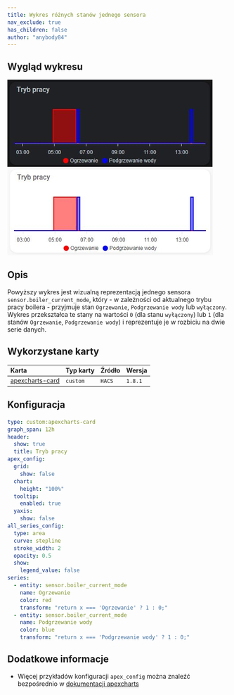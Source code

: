 ```yaml
---
title: Wykres różnych stanów jednego sensora
nav_exclude: true
has_children: false
author: "anybody84"
---
```


## Wygląd wykresu

![Wykres trybu pracy pieca](wykres-pracy-pieca-dark.jpg)
![Wykres trybu pracy pieca](wykres-pracy-pieca-light.jpg)

## Opis

Powyższy wykres jest wizualną reprezentacją jednego sensora `sensor.boiler_current_mode`, który - w zależności od aktualnego trybu pracy boilera - przyjmuje stan `Ogrzewanie`, `Podgrzewanie wody` lub `wyłączony`. Wykres przekształca te stany na wartości `0` (dla stanu `wyłączony`) lub `1` (dla stanów `Ogrzewanie`, `Podgrzewanie wody`) i reprezentuje je w rozbiciu na dwie serie danych.

## Wykorzystane karty

| Karta                                                          | Typ karty | Źródło | Wersja  |
| :------------------------------------------------------------- | :-------- | :----- | :------ |
| [apexcharts-card](https://github.com/RomRider/apexcharts-card) | `custom`  | `HACS` | `1.8.1` |

## Konfiguracja

```yaml
type: custom:apexcharts-card
graph_span: 12h
header:
  show: true
  title: Tryb pracy
apex_config:
  grid:
    show: false
  chart:
    height: "100%"
  tooltip:
    enabled: true
  yaxis:
    show: false
all_series_config:
  type: area
  curve: stepline
  stroke_width: 2
  opacity: 0.5
  show:
    legend_value: false
series:
  - entity: sensor.boiler_current_mode
    name: Ogrzewanie
    color: red
    transform: "return x === 'Ogrzewanie' ? 1 : 0;"
  - entity: sensor.boiler_current_mode
    name: Podgrzewanie wody
    color: blue
    transform: "return x === 'Podgrzewanie wody' ? 1 : 0;"
```

## Dodatkowe informacje

- Więcej przykładów konfiguracji `apex_config` można znaleźć bezpośrednio w [dokumentacji apexcharts](https://apexcharts.com/docs/options/)
